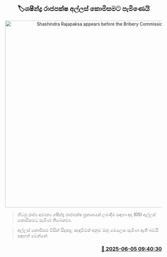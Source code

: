 <p align='center'><b><h2 align='center' title='Shashindra Rajapaksa appears before the Bribery Commission'>🏷ශෂීන්ද්‍ර රාජපක්ෂ අල්ලස් කොමිසමට පැමිණෙයි</h2></b></p>
<p align='center'><img src='https://helakuru.sgp1.cdn.digitaloceanspaces.com/esana/images/lib/shashindra-rajapaksha-gg.jpg' width='600' alt='Shashindra Rajapaksa appears before the Bribery Commission'></p>

> හිටපු රාජ්‍ය අමාත්‍ය ශෂීන්ද්‍ර රාජපක්ෂ ප්‍රකාශයක් ලබාදීම සඳහා අද (05) අල්ලස් කොමිසමට පැමිණ තිබෙනවා.

> අල්ලස් කොමිසම විසින් සිදුකළ කැඳවීමක් අනුව ඔහු මෙලෙස පැමිණ ඇති බවයි සඳහන් වෙන්නේ.



<h3 align='right'><a href='https://www.helakuru.lk/esana/p/110735/'>📅 2025-06-05 09:40:30</a></h3>
